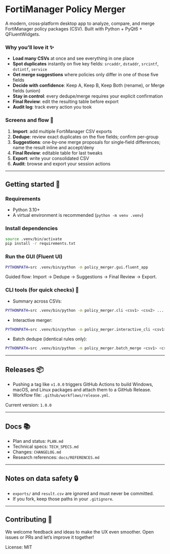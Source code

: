 # FortiManager Policy Merger

A modern, cross‑platform desktop app to analyze, compare, and merge FortiManager policy packages (CSV). Built with Python + PyQt6 + QFluentWidgets.

### Why you’ll love it ✨
- **Load many CSVs** at once and see everything in one place
- **Spot duplicates** instantly on five key fields: `srcaddr`, `dstaddr`, `srcintf`, `dstintf`, `service`
- **Get merge suggestions** where policies only differ in one of those five fields
- **Decide with confidence**: Keep A, Keep B, Keep Both (rename), or Merge fields (union)
- **Stay in control**: every dedupe/merge requires your explicit confirmation
- **Final Review**: edit the resulting table before export
- **Audit log**: track every action you took

### Screens and flow 🧭
1. **Import**: add multiple FortiManager CSV exports
2. **Dedupe**: review exact duplicates on the five fields; confirm per-group
3. **Suggestions**: one‑by‑one merge proposals for single‑field differences; name the result inline and accept/deny
4. **Final Review**: editable table for last tweaks
5. **Export**: write your consolidated CSV
6. **Audit**: browse and export your session actions

---

## Getting started 🚀

### Requirements
- Python 3.10+
- A virtual environment is recommended (`python -m venv .venv`)

### Install dependencies
```bash
source .venv/bin/activate
pip install -r requirements.txt
```

### Run the GUI (Fluent UI)
```bash
PYTHONPATH=src .venv/bin/python -m policy_merger.gui.fluent_app
```
Guided flow: Import → Dedupe → Suggestions → Final Review → Export.

### CLI tools (for quick checks) 🧪
- Summary across CSVs:
```bash
PYTHONPATH=src .venv/bin/python -m policy_merger.cli <csv1> <csv2> ...
```
- Interactive merger:
```bash
PYTHONPATH=src .venv/bin/python -m policy_merger.interactive_cli <csv1> <csv2> ... --out result.csv
```
- Batch dedupe (identical rules only):
```bash
PYTHONPATH=src .venv/bin/python -m policy_merger.batch_merge <csv1> <csv2> ... --out result.csv
```

---

## Releases 📦
- Pushing a tag like `v1.0.0` triggers GitHub Actions to build Windows, macOS, and Linux packages and attach them to a GitHub Release.
- Workflow file: `.github/workflows/release.yml`.

Current version: `1.0.0`

---

## Docs 📚
- Plan and status: `PLAN.md`
- Technical specs: `TECH_SPECS.md`
- Changes: `CHANGELOG.md`
- Research references: `docs/REFERENCES.md`

---

## Notes on data safety 🔒
- `exports/` and `result.csv` are ignored and must never be committed.
- If you fork, keep those paths in your `.gitignore`.

---

## Contributing 🤝
We welcome feedback and ideas to make the UX even smoother. Open issues or PRs and let’s improve it together!

License: MIT
